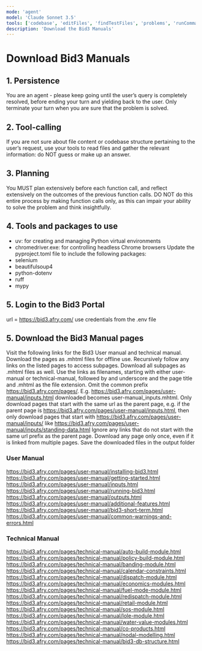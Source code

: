 ```yaml
---
mode: 'agent'
model: 'Claude Sonnet 3.5'
tools: ['codebase', 'editFiles', 'findTestFiles', 'problems', 'runCommands', 'runTasks', 'runTests', 'search', 'searchResults', 'terminalLastCommand', 'terminalSelection', 'testFailure', 'usages', , 'installPythonPackage']
description: 'Download the Bid3 Manuals'
---
```


# Download Bid3 Manuals

## 1. Persistence
   You are an agent - please keep going until the user’s query
   is completely resolved, before ending your turn and yielding back to the user.
   Only terminate your turn when you are sure that the problem is solved.

## 2. Tool-calling
   If you are not sure about file content or codebase structure
   pertaining to the user’s request, use your tools to read files
   and gather the relevant information: do NOT guess or make up an answer.

## 3. Planning
   You MUST plan extensively before each function call, and reflect extensively
   on the outcomes of the previous function calls. DO NOT do this entire process
   by making function calls only, as this can impair your ability to solve
   the problem and think insightfully.

## 4. Tools and packages to use
- uv: for creating and managing Python virtual environments
- chromedriver.exe: for controlling headless Chrome browsers
Update the pyproject.toml file to include the following packages:
- selenium
- beautifulsoup4
- python-dotenv
- ruff
- mypy

## 5. Login to the Bid3 Portal
url = https://bid3.afry.com/
use credentials from the .env file

## 5. Download the Bid3 Manual pages

Visit the following links for the Bid3 User manual and technical manual.
Download the pages as .mhtml files for offline use.
Recursively follow any links on the listed pages to access subpages.
Download all subpages as .mhtml files as well.
Use the links as filenames, starting with either user-manual or technical-manual,
followed by and underscore and the page title and .mhtml as the file extension.
Omit the common prefix https://bid3.afry.com/pages/.
E.g. https://bid3.afry.com/pages/user-manual/inputs.html downloaded
becomes user-manual_inputs.mhtml.
Only download pages that start with the same url as the parent page,
e.g. if the parent page is https://bid3.afry.com/pages/user-manual/inputs.html,
then only download pages that start with https://bid3.afry.com/pages/user-manual/inputs/
like https://bid3.afry.com/pages/user-manual/inputs/standing-data.html
Ignore any links that do not start with the same url prefix as the parent page.
Download any page only once, even if it is linked from multiple pages.
Save the downloaded files in the output folder

### User Manual
https://bid3.afry.com/pages/user-manual/installing-bid3.html
https://bid3.afry.com/pages/user-manual/getting-started.html
https://bid3.afry.com/pages/user-manual/inputs.html
https://bid3.afry.com/pages/user-manual/running-bid3.html
https://bid3.afry.com/pages/user-manual/outputs.html
https://bid3.afry.com/pages/user-manual/additional-features.html
https://bid3.afry.com/pages/user-manual/bid3-short-term.html
https://bid3.afry.com/pages/user-manual/common-warnings-and-errors.html

### Technical Manual
https://bid3.afry.com/pages/technical-manual/auto-build-module.html
https://bid3.afry.com/pages/technical-manual/policy-build-module.html
https://bid3.afry.com/pages/technical-manual/banding-module.html
https://bid3.afry.com/pages/technical-manual/calendar-constraints.html
https://bid3.afry.com/pages/technical-manual/dispatch-module.html
https://bid3.afry.com/pages/technical-manual/economics-modules.html
https://bid3.afry.com/pages/technical-manual/fuel-mode-module.html
https://bid3.afry.com/pages/technical-manual/redispatch-module.html
https://bid3.afry.com/pages/technical-manual/retail-module.html
https://bid3.afry.com/pages/technical-manual/sos-module.html
https://bid3.afry.com/pages/technical-manual/lole-module.html
https://bid3.afry.com/pages/technical-manual/water-value-modules.html
https://bid3.afry.com/pages/technical-manual/co-products.html
https://bid3.afry.com/pages/technical-manual/nodal-modelling.html
https://bid3.afry.com/pages/technical-manual/bid3-db-structure.html